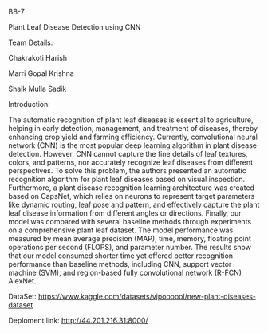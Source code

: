 BB-7

Plant Leaf Disease Detection using CNN

Team Details:

Chakrakoti Harish

Marri Gopal Krishna

Shaik Mulla Sadik


Introduction:

The automatic recognition of plant leaf diseases is essential to agriculture, helping in early detection, management, and treatment of diseases, 
thereby enhancing crop yield and farming efficiency. Currently, convolutional neural network (CNN) is the most popular deep learning algorithm in plant disease detection. 
However, CNN cannot capture the fine details of leaf textures, colors, and patterns, nor accurately recognize leaf diseases from different perspectives. 
To solve this problem, the authors presented an automatic recognition algorithm for plant leaf diseases based on visual inspection. 
Furthermore, a plant disease recognition learning architecture was created based on CapsNet, which relies on neurons to represent target parameters like dynamic routing, 
leaf pose and pattern, and effectively capture the plant leaf disease information from different angles or directions. 
Finally, our model was compared with several baseline methods through experiments on a comprehensive plant leaf dataset.
The model performance was measured by mean average precision (MAP), time, memory, floating point operations per second (FLOPS), and parameter number. 
The results show that our model consumed shorter time yet offered better recognition performance than baseline methods,
including CNN, support vector machine (SVM), and region-based fully convolutional network (R-FCN) AlexNet.

DataSet:
https://www.kaggle.com/datasets/vipoooool/new-plant-diseases-dataset

Deploment link:
http://44.201.216.31:8000/
